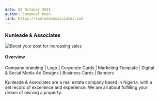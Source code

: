 ```yaml
---
date: 22 October 2021
author: Emmanuel Owen
link: https://kunleadeassociates.com
---
```


### Kunleade & Associates

![Boost your post for increasing sales](/images/portfolio/kunade.jpg)

#### Overview


Company branding | Logo | Corporate Cards | Marketing Template | Digital & Social Media Ad Designs | Business Cards | Banners

Kunleade & Associates are a real estate company based in Nigeria, with a set record of excellence and experience. We are all about fulfilling your dream of owning a property.